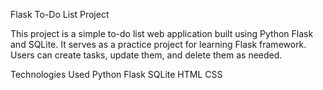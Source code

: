 Flask To-Do List Project

This project is a simple to-do list web application built using Python Flask and SQLite.
It serves as a practice project for learning Flask framework.
Users can create tasks, update them, and delete them as needed.

Technologies Used
Python Flask
SQLite
HTML
CSS
